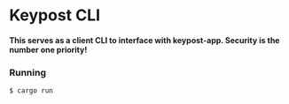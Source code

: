 # Keypost CLI

#### This serves as a client CLI to interface with keypost-app. Security is the number one priority!

### Running
```
$ cargo run
```
